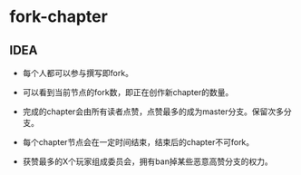 # fork-chapter

## IDEA

- 每个人都可以参与撰写即fork。

- 可以看到当前节点的fork数，即正在创作新chapter的数量。

- 完成的chapter会由所有读者点赞，点赞最多的成为master分支。保留次多分支。

- 每个chapter节点会在一定时间结束，结束后的chapter不可fork。

- 获赞最多的X个玩家组成委员会，拥有ban掉某些恶意高赞分支的权力。